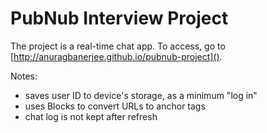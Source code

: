 # PubNub Interview Project

The project is a real-time chat app. To access, go to [http://anuragbanerjee.github.io/pubnub-project]().

Notes:
- saves user ID to device's storage, as a minimum "log in"
- uses Blocks to convert URLs to anchor tags
- chat log is not kept after refresh
